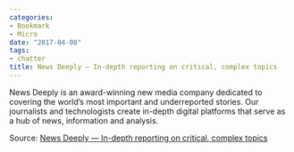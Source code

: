 ```yaml
---
categories:
- Bookmark
- Micro
date: "2017-04-08"
tags:
- chatter
title: News Deeply — In-depth reporting on critical, complex topics
---
```


News Deeply is an award-winning new media company dedicated to covering the world’s most important and underreported stories. Our journalists and technologists create in-depth digital platforms that serve as a hub of news, information and analysis.

Source: [News Deeply — In-depth reporting on critical, complex topics](https://www.newsdeeply.com/)

[](https://www.newsdeeply.com/)
